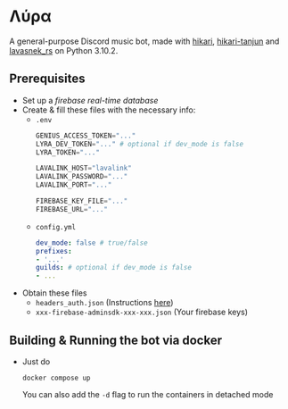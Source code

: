 # Λύρα
A general-purpose Discord music bot, made with [hikari](https://github.com/hikari-py/hikari), [hikari-tanjun](https://github.com/FasterSpeeding/Tanjun) and [lavasnek_rs](https://github.com/vicky5124/lavasnek_rs) on Python 3.10.2.

## Prerequisites
* Set up a *firebase real-time database*
* Create & fill these files with the necessary info:
    * `.env`
        ```py
        GENIUS_ACCESS_TOKEN="..."
        LYRA_DEV_TOKEN="..." # optional if dev_mode is false
        LYRA_TOKEN="..."

        LAVALINK_HOST="lavalink"
        LAVALINK_PASSWORD="..."
        LAVALINK_PORT="..."

        FIREBASE_KEY_FILE="..."
        FIREBASE_URL="..."
        ```
    * `config.yml`
        ```yml
        dev_mode: false # true/false
        prefixes:
        - '...'
        guilds: # optional if dev_mode is false
        - ...
        ```
* Obtain these files
    * `headers_auth.json` (Instructions [here](https://ytmusicapi.readthedocs.io/en/latest/setup.html))
    * `xxx-firebase-adminsdk-xxx-xxx.json` (Your firebase keys)

## Building & Running the bot via docker
* Just do 
    ```
    docker compose up
    ``` 

    You can also add the `-d` flag to run the containers in detached mode
